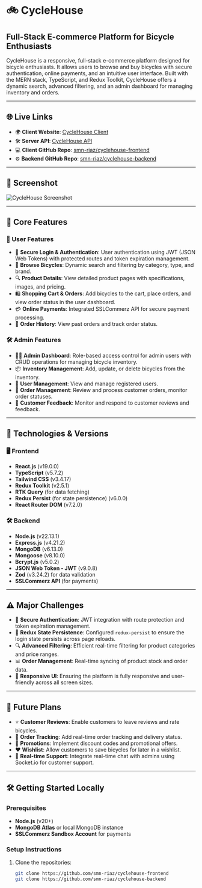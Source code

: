 # 🚲 CycleHouse
## Full-Stack E-commerce Platform for Bicycle Enthusiasts

CycleHouse is a responsive, full-stack e-commerce platform designed for bicycle enthusiasts. It allows users to browse and buy bicycles with secure authentication, online payments, and an intuitive user interface. Built with the MERN stack, TypeScript, and Redux Toolkit, CycleHouse offers a dynamic search, advanced filtering, and an admin dashboard for managing inventory and orders.

---

## 🌐 Live Links

- 🌍 **Client Website**: [CycleHouse Client](https://bicycle-store-assignment4-client.vercel.app)
- 🛠️ **Server API**: [CycleHouse API](https://bicycle-store-assignment4-backend.vercel.app)
- 💻 **Client GitHub Repo**: [smn-riaz/cyclehouse-frontend](https://github.com/smn-riaz/cyclehouse-frontend)
- ⚙️ **Backend GitHub Repo**: [smn-riaz/cyclehouse-backend](https://github.com/smn-riaz/cyclehouse-backend)

---

## 📸 Screenshot

![CycleHouse Screenshot](https://github.com/user-attachments/assets/8fb1c50b-5895-46a5-b2d3-b58f056ec0f5)

---

## 🚀 Core Features

### 👥 User Features

- 🔐 **Secure Login & Authentication**: User authentication using JWT (JSON Web Tokens) with protected routes and token expiration management.
- 🛒 **Browse Bicycles**: Dynamic search and filtering by category, type, and brand.
- 🔍 **Product Details**: View detailed product pages with specifications, images, and pricing.
- 🛍️ **Shopping Cart & Orders**: Add bicycles to the cart, place orders, and view order status in the user dashboard.
- 💳 **Online Payments**: Integrated SSLCommerz API for secure payment processing.
- 📜 **Order History**: View past orders and track order status.

### 🛠️ Admin Features

- 👨‍💼 **Admin Dashboard**: Role-based access control for admin users with CRUD operations for managing bicycle inventory.
- 📦 **Inventory Management**: Add, update, or delete bicycles from the inventory.
- 👥 **User Management**: View and manage registered users.
- 📝 **Order Management**: Review and process customer orders, monitor order statuses.
- 💬 **Customer Feedback**: Monitor and respond to customer reviews and feedback.

---

## 🧰 Technologies & Versions

### 🖥️ Frontend

- **React.js** (v19.0.0)
- **TypeScript** (v5.7.2)
- **Tailwind CSS** (v3.4.17)
- **Redux Toolkit** (v2.5.1)
- **RTK Query** (for data fetching)
- **Redux Persist** (for state persistence) (v6.0.0)
- **React Router DOM** (v7.2.0)

### 🛠 Backend

- **Node.js** (v22.13.1)
- **Express.js** (v4.21.2)
- **MongoDB** (v6.13.0)
- **Mongoose** (v8.10.0)
- **Bcrypt.js** (v5.0.2)
- **JSON Web Token - JWT** (v9.0.8)
- **Zod** (v3.24.2) for data validation
- **SSLCommerz API** (for payments)

---

## ⚠️ Major Challenges

- 🔐 **Secure Authentication**: JWT integration with route protection and token expiration management.
- 🧠 **Redux State Persistence**: Configured `redux-persist` to ensure the login state persists across page reloads.
- 🔍 **Advanced Filtering**: Efficient real-time filtering for product categories and price ranges.
- 📊 **Order Management**: Real-time syncing of product stock and order data.
- 📱 **Responsive UI**: Ensuring the platform is fully responsive and user-friendly across all screen sizes.

---

## 🔮 Future Plans

- ⭐ **Customer Reviews**: Enable customers to leave reviews and rate bicycles.
- 🚚 **Order Tracking**: Add real-time order tracking and delivery status.
- 🎁 **Promotions**: Implement discount codes and promotional offers.
- ❤️ **Wishlist**: Allow customers to save bicycles for later in a wishlist.
- 💬 **Real-time Support**: Integrate real-time chat with admins using Socket.io for customer support.

---

## 🛠️ Getting Started Locally

### Prerequisites

- **Node.js** (v20+)
- **MongoDB Atlas** or local MongoDB instance
- **SSLCommerz Sandbox Account** for payments

### Setup Instructions

1. Clone the repositories:
   ```bash
   git clone https://github.com/smn-riaz/cyclehouse-frontend
   git clone https://github.com/smn-riaz/cyclehouse-backend
